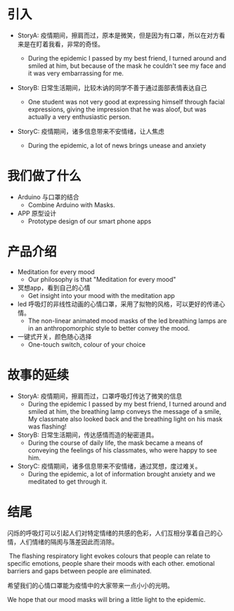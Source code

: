 # 引入

- StoryA:  疫情期间，擦肩而过，原本是微笑，但是因为有口罩，所以在对方看来是在盯着我看，非常的奇怪。

  - During the epidemic I passed by my best friend, I turned around and smiled at him, but because of the mask he couldn't see my face and it was very embarrassing for me.

- StoryB:  日常生活期间，比较木讷的同学不善于通过面部表情表达自己

  - One student was not very good at expressing himself through facial expressions, giving the impression that he was aloof, but was actually a very enthusiastic person.

- StoryC:  疫情期间，诸多信息带来不安情绪，让人焦虑
  - During the epidemic, a lot of news brings unease and anxiety

# 我们做了什么

- Arduino 与口罩的结合
  - Combine Arduino with Masks.
- APP 原型设计
  - Prototype design of our smart phone apps

# 产品介绍

- Meditation for every mood
  - Our philosophy is that "Meditation for every mood"
- 冥想app，看到自己的心情
  - Get insight into your mood with the meditation app
- led 呼吸灯的非线性动画的心情口罩，采用了拟物的风格，可以更好的传递心情。
  - The non-linear animated mood masks of the led breathing lamps are in an anthropomorphic style to better convey the mood.
- 一键式开关，颜色随心选择
  - One-touch switch, colour of your choice

# 故事的延续

- StoryA:  疫情期间，擦肩而过，口罩呼吸灯传达了微笑的信息
  - During the epidemic I passed by my best friend, I turned around and smiled at him, the breathing lamp conveys the message of a smile, My classmate also looked back and the breathing light on his mask was flashing!
- StoryB:  日常生活期间，传达感情而造的秘密道具。
  -  During the course of daily life, the mask became a means of conveying the feelings of his classmates, who were happy to see him.
- StoryC:  疫情期间，诸多信息带来不安情绪，通过冥想，度过难关。
  - During the epidemic, a lot of information brought anxiety and we meditated to get through it.

# 结尾

闪烁的呼吸灯可以引起人们对特定情绪的共感的色彩，人们互相分享着自己的心情，人们情绪的隔阂与落差因此而消除。

​	The flashing respiratory light evokes colours that people can relate to specific emotions, people share their moods with each other. emotional barriers and gaps between people are eliminated.

希望我们的心情口罩能为疫情中的大家带来一点小小的光明。

We hope that our mood masks will bring a little light to the epidemic.